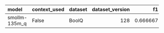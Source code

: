 | model         | context_used   | dataset   |   dataset_version |       f1 |       em |   total_energy_kWh |   inference_energy_kWh |   retrieval_energy_kWh |   total_emissions_kg |   inference_emissions_kg |   retrieval_emissions_kg |   total_time_s |
|:--------------|:---------------|:----------|------------------:|---------:|---------:|-------------------:|-----------------------:|-----------------------:|---------------------:|-------------------------:|-------------------------:|---------------:|
| smollm-135m_q | False          | BoolQ     |               128 | 0.666667 | 0.666667 |           0.000037 |               0.000037 |               0.000000 |             0.000011 |                 0.000011 |                 0.000000 |       4.182534 |
